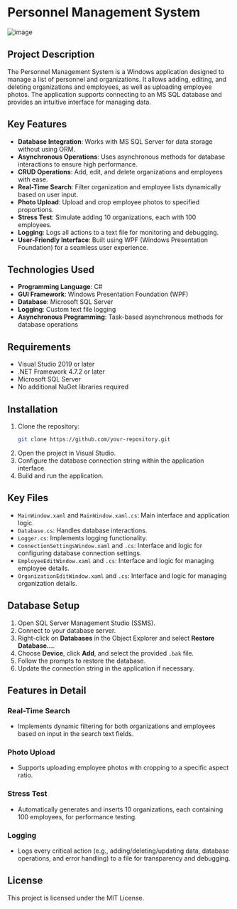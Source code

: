 
# Personnel Management System
![image](https://github.com/user-attachments/assets/1f942007-09b2-4ecf-b174-66dfc5602865)

## Project Description
The Personnel Management System is a Windows application designed to manage a list of personnel and organizations. It allows adding, editing, and deleting organizations and employees, as well as uploading employee photos. The application supports connecting to an MS SQL database and provides an intuitive interface for managing data.

## Key Features
- **Database Integration**: Works with MS SQL Server for data storage without using ORM.
- **Asynchronous Operations**: Uses asynchronous methods for database interactions to ensure high performance.
- **CRUD Operations**: Add, edit, and delete organizations and employees with ease.
- **Real-Time Search**: Filter organization and employee lists dynamically based on user input.
- **Photo Upload**: Upload and crop employee photos to specified proportions.
- **Stress Test**: Simulate adding 10 organizations, each with 100 employees.
- **Logging**: Logs all actions to a text file for monitoring and debugging.
- **User-Friendly Interface**: Built using WPF (Windows Presentation Foundation) for a seamless user experience.

## Technologies Used
- **Programming Language**: C#
- **GUI Framework**: Windows Presentation Foundation (WPF)
- **Database**: Microsoft SQL Server
- **Logging**: Custom text file logging
- **Asynchronous Programming**: Task-based asynchronous methods for database operations

## Requirements
- Visual Studio 2019 or later
- .NET Framework 4.7.2 or later
- Microsoft SQL Server
- No additional NuGet libraries required

## Installation
1. Clone the repository:
   ```bash
   git clone https://github.com/your-repository.git
   ```
2. Open the project in Visual Studio.
3. Configure the database connection string within the application interface.
4. Build and run the application.

## Key Files
- `MainWindow.xaml` and `MainWindow.xaml.cs`: Main interface and application logic.
- `Database.cs`: Handles database interactions.
- `Logger.cs`: Implements logging functionality.
- `ConnectionSettingsWindow.xaml` and `.cs`: Interface and logic for configuring database connection settings.
- `EmployeeEditWindow.xaml` and `.cs`: Interface and logic for managing employee details.
- `OrganizationEditWindow.xaml` and `.cs`: Interface and logic for managing organization details.

## Database Setup
1. Open SQL Server Management Studio (SSMS).
2. Connect to your database server.
3. Right-click on **Databases** in the Object Explorer and select **Restore Database...**.
4. Choose **Device**, click **Add**, and select the provided `.bak` file.
5. Follow the prompts to restore the database.
6. Update the connection string in the application if necessary.

## Features in Detail
### Real-Time Search
- Implements dynamic filtering for both organizations and employees based on input in the search text fields.

### Photo Upload
- Supports uploading employee photos with cropping to a specific aspect ratio.

### Stress Test
- Automatically generates and inserts 10 organizations, each containing 100 employees, for performance testing.

### Logging
- Logs every critical action (e.g., adding/deleting/updating data, database operations, and error handling) to a file for transparency and debugging.

## License
This project is licensed under the MIT License.
